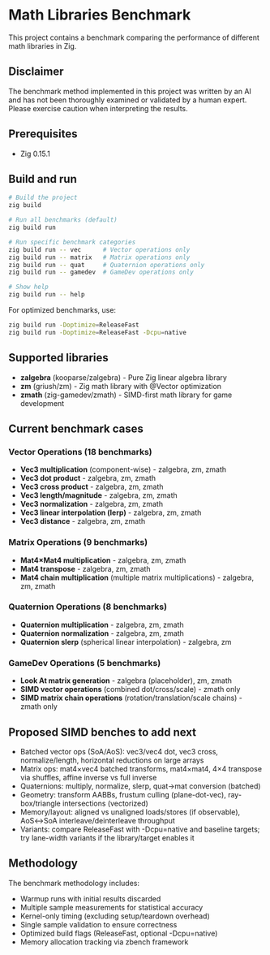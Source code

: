 # Math Libraries Benchmark

This project contains a benchmark comparing the performance of different math libraries in Zig.

## Disclaimer

The benchmark method implemented in this project was written by an AI and has not been thoroughly examined or validated by a human expert. Please exercise caution when interpreting the results.

## Prerequisites

- Zig 0.15.1

## Build and run

```bash
# Build the project
zig build

# Run all benchmarks (default)
zig build run

# Run specific benchmark categories
zig build run -- vec      # Vector operations only
zig build run -- matrix   # Matrix operations only  
zig build run -- quat     # Quaternion operations only
zig build run -- gamedev  # GameDev operations only

# Show help
zig build run -- help
```

For optimized benchmarks, use:
```bash
zig build run -Doptimize=ReleaseFast
zig build run -Doptimize=ReleaseFast -Dcpu=native
```

## Supported libraries

- **zalgebra** (kooparse/zalgebra) - Pure Zig linear algebra library
- **zm** (griush/zm) - Zig math library with @Vector optimization
- **zmath** (zig-gamedev/zmath) - SIMD-first math library for game development

## Current benchmark cases

### Vector Operations (18 benchmarks)
- **Vec3 multiplication** (component-wise) - zalgebra, zm, zmath
- **Vec3 dot product** - zalgebra, zm, zmath  
- **Vec3 cross product** - zalgebra, zm, zmath
- **Vec3 length/magnitude** - zalgebra, zm, zmath
- **Vec3 normalization** - zalgebra, zm, zmath
- **Vec3 linear interpolation (lerp)** - zalgebra, zm, zmath
- **Vec3 distance** - zalgebra, zm, zmath

### Matrix Operations (9 benchmarks)
- **Mat4×Mat4 multiplication** - zalgebra, zm, zmath
- **Mat4 transpose** - zalgebra, zm, zmath
- **Mat4 chain multiplication** (multiple matrix multiplications) - zalgebra, zm, zmath

### Quaternion Operations (8 benchmarks)
- **Quaternion multiplication** - zalgebra, zm, zmath
- **Quaternion normalization** - zalgebra, zm, zmath
- **Quaternion slerp** (spherical linear interpolation) - zalgebra, zm

### GameDev Operations (5 benchmarks)
- **Look At matrix generation** - zalgebra (placeholder), zm, zmath
- **SIMD vector operations** (combined dot/cross/scale) - zmath only
- **SIMD matrix chain operations** (rotation/translation/scale chains) - zmath only

## Proposed SIMD benches to add next

- Batched vector ops (SoA/AoS): vec3/vec4 dot, vec3 cross, normalize/length, horizontal reductions on large arrays
- Matrix ops: mat4×vec4 batched transforms, mat4×mat4, 4×4 transpose via shuffles, affine inverse vs full inverse
- Quaternions: multiply, normalize, slerp, quat→mat conversion (batched)
- Geometry: transform AABBs, frustum culling (plane-dot-vec), ray-box/triangle intersections (vectorized)
- Memory/layout: aligned vs unaligned loads/stores (if observable), AoS↔SoA interleave/deinterleave throughput
- Variants: compare ReleaseFast with -Dcpu=native and baseline targets; try lane-width variants if the library/target enables it

## Methodology

The benchmark methodology includes:
- Warmup runs with initial results discarded
- Multiple sample measurements for statistical accuracy
- Kernel-only timing (excluding setup/teardown overhead)
- Single sample validation to ensure correctness
- Optimized build flags (ReleaseFast, optional -Dcpu=native)
- Memory allocation tracking via zbench framework